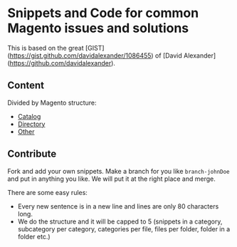# Snippets and Code for common Magento issues and solutions

This is based on the great
[GIST] (https://gist.github.com/davidalexander/1086455) of
[David Alexander] (https://github.com/davidalexander).

## Content

Divided by Magento structure:

* [Catalog](Catalog)
* [Directory](Diectory)
* [Other](Other)

## Contribute

Fork and add your own snippets.
Make a branch for you like `branch-johnDoe` and put in anything you like.
We will put it at the right place and merge.

There are some easy rules:

 - Every new sentence is in a new line and lines are only 80 characters long.
 - We do the structure and it will be capped to 5 (snippets in a category, subcategory per category,
   categories per file, files per folder, folder in a folder etc.)